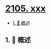 # [2105. xxx](https://github.com/Tdahuyou/TNotes.leetcode/tree/main/notes/2105.%20xxx)

<!-- region:toc -->

- [1. 📝 概述](#1--概述)

<!-- endregion:toc -->

## 1. 📝 概述
